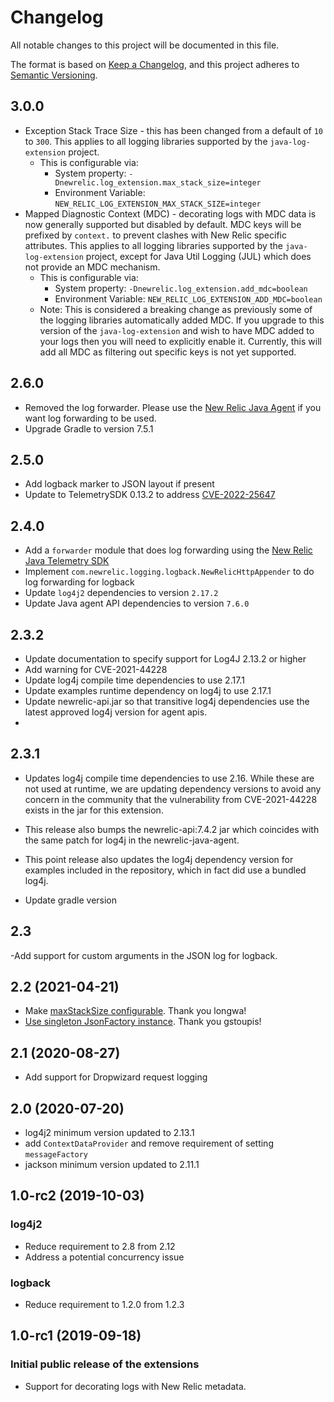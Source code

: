 # Changelog
All notable changes to this project will be documented in this file.

The format is based on [Keep a Changelog](https://keepachangelog.com/en/1.0.0/),
and this project adheres to [Semantic Versioning](https://semver.org/spec/v2.0.0.html).

## 3.0.0
* Exception Stack Trace Size - this has been changed from a default of `10` to `300`. This applies to all logging libraries supported by the `java-log-extension` project.
    * This is configurable via:
      * System property: `-Dnewrelic.log_extension.max_stack_size=integer`
      * Environment Variable: `NEW_RELIC_LOG_EXTENSION_MAX_STACK_SIZE=integer`
* Mapped Diagnostic Context (MDC) - decorating logs with MDC data is now generally supported but disabled by default. MDC keys will be prefixed by `context.` to prevent clashes with New Relic specific attributes. This applies to all logging libraries supported by the `java-log-extension` project, except for Java Util Logging (JUL) which does not provide an MDC mechanism. 
  * This is configurable via:
      * System property: `-Dnewrelic.log_extension.add_mdc=boolean`
      * Environment Variable: `NEW_RELIC_LOG_EXTENSION_ADD_MDC=boolean`
  * Note: This is considered a breaking change as previously some of the logging libraries automatically added MDC. If you upgrade to this version of the `java-log-extension` and wish to have MDC added to your logs then you will need to explicitly enable it. Currently, this will add all MDC as filtering out specific keys is not yet supported.

## 2.6.0
* Removed the log forwarder. Please use the [New Relic Java Agent](https://github.com/newrelic/newrelic-java-agent) if you want log forwarding to be used.
* Upgrade Gradle to version 7.5.1

## 2.5.0
* Add logback marker to JSON layout if present
* Update to TelemetrySDK 0.13.2 to address [CVE-2022-25647](https://github.com/advisories/GHSA-4jrv-ppp4-jm57)

## 2.4.0
- Add a `forwarder` module that does log forwarding using the [New Relic Java Telemetry SDK](https://github.com/newrelic/newrelic-telemetry-sdk-java)
- Implement `com.newrelic.logging.logback.NewRelicHttpAppender` to do log forwarding for logback
- Update `log4j2` dependencies to version `2.17.2`
- Update Java agent API dependencies to version `7.6.0`

## 2.3.2
- Update documentation to specify support for Log4J 2.13.2 or higher
- Add warning for CVE-2021-44228
- Update log4j compile time dependencies to use 2.17.1
- Update examples runtime dependency on log4j to use 2.17.1
- Update newrelic-api.jar so that transitive log4j dependencies use the latest approved log4j version for agent apis.
- 
## 2.3.1
- Updates log4j compile time dependencies to use 2.16. While these are not used at runtime, we are updating dependency versions to avoid any concern in the community that the vulnerability from CVE-2021-44228 exists in the jar for this extension.

- This release also bumps the newrelic-api:7.4.2 jar which coincides with the same patch for log4j in the newrelic-java-agent.

- This point release also updates the log4j dependency version for examples included in the repository, which in fact did use a bundled log4j.

- Update gradle version

## 2.3
-Add support for custom arguments in the JSON log for logback.


## 2.2 (2021-04-21)
- Make [maxStackSize configurable](https://github.com/newrelic/java-log-extensions/pull/30). Thank you longwa!
- [Use singleton JsonFactory instance](https://github.com/newrelic/java-log-extensions/pull/32). Thank you gstoupis!

## 2.1 (2020-08-27)
- Add support for Dropwizard request logging

## 2.0 (2020-07-20)
- log4j2 minimum version updated to 2.13.1
- add `ContextDataProvider` and remove requirement of setting `messageFactory`
- jackson minimum version updated to 2.11.1

## 1.0-rc2 (2019-10-03)
### log4j2
- Reduce requirement to 2.8 from 2.12
- Address a potential concurrency issue

### logback
- Reduce requirement to 1.2.0 from 1.2.3

## 1.0-rc1  (2019-09-18)
### Initial public release of the extensions
- Support for decorating logs with New Relic metadata.
